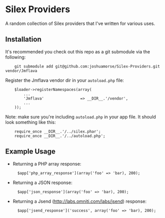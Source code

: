 Silex Providers
===============

A random collection of Silex providers that I've written for various uses.



Installation
------------

It's recommended you check out this repo as a git submodule via the following:


        git submodule add git@github.com:joshuamorse/Silex-Providers.git vendor/Jmflava


Register the Jmflava vendor dir in your `autoload.php` file:


        $loader->registerNamespaces(array(
            ...
            'Jmflava'                => __DIR__.'/vendor',
            ...
        ));


Note: make sure you're including `autoload.php` in your app file. It should look something like this:


        require_once __DIR__.'/../silex.phar'; 
        require_once __DIR__.'/../autoload.php'; 



Example Usage
-------------

- Returning a PHP array response:


        $app['php_array_response'](array('foo' => 'bar), 200);


- Returning a JSON response:


        $app['json_response'](array('foo' => 'bar), 200);


- Returning a Jsend (http://labs.omniti.com/labs/jsend) response:


        $app['jsend_response']('success', array('foo' => 'bar), 200);
